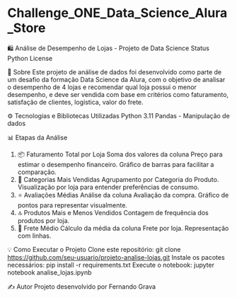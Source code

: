 # Challenge_ONE_Data_Science_Alura_Store
🛍️ Análise de Desempenho de Lojas - Projeto de Data Science
Status
Python
License

📌 Sobre
Este projeto de análise de dados foi desenvolvido como parte de um desafio da formação Data Science da Alura, com o objetivo de analisar o desempenho de 4 lojas e recomendar qual loja possui o menor desempenho, e deve ser vendida com base em critérios como faturamento, satisfação de clientes, logística, valor do frete.

⚙️ Tecnologias e Bibliotecas Utilizadas
Python 3.11
Pandas - Manipulação de dados

📊 Etapas da Análise
1. 📦 Faturamento Total por Loja
Soma dos valores da coluna Preço para estimar o desempenho financeiro.
Gráfico de barras  para facilitar a comparação.
2. 🧮 Categorias Mais Vendidas
Agrupamento por Categoria do Produto.
Visualização por loja para entender preferências de consumo.
3. ⭐ Avaliações Médias
Análise da coluna Avaliação da compra.
Gráfico de pontos para representar visualmente.
4. 🔝 Produtos Mais e Menos Vendidos
Contagem de frequência dos produtos por loja.
5. 🚚 Frete Médio
Cálculo da média da coluna Frete por loja.
Representação com linhas.

💡 Como Executar o Projeto
Clone este repositório:
git clone https://github.com/seu-usuario/projeto-analise-lojas.git
Instale os pacotes necessários:
pip install -r requirements.txt
Execute o notebook:
jupyter notebook analise_lojas.ipynb

✍️ Autor
Projeto desenvolvido por Fernando Grava

